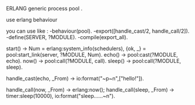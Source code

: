 ERLANG  generic process pool .

use erlang behaviour

you can use like :
-behaviour(pool).
-export([handle_cast/2, handle_call/2]).
-define(SERVER, ?MODULE).
-compile(export_all).

start() ->
    Num = erlang:system_info(schedulers),
    {ok, _} = pool:start_link(server, ?MODULE, Num).
echo() ->
    pool:cast(?MODULE, echo).
now() ->
    pool:call(?MODULE, call).
sleep() ->
    pool:call(?MODULE, sleep).
    
handle_cast(echo, _From) ->
    io:format("~p~n",["hello!"]).

handle_call(now, _From) ->
    erlang:now();
handle_call(sleep, _From) ->
    timer:sleep(10000),
    io:format("sleep......~n").
 
